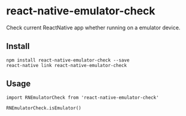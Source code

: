 # react-native-emulator-check
Check current ReactNative app whether running on a emulator device.

## Install

```
npm install react-native-emulator-check --save
react-native link react-native-emulator-check
```


## Usage

```
import RNEmulatorCheck from 'react-native-emulator-check'

RNEmulatorCheck.isEmulator()
```
